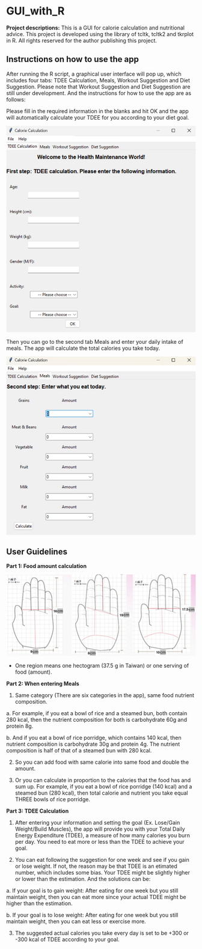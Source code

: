 # GUI_with_R

**Project descriptions:**
This is a GUI for calorie calculation and nutritional advice. This project is developed using the library of tcltk, tcltk2 and tkrplot in R. 
All rights reserved for the author publishing this project. 

## Instructions on how to use the app 

After running the R script, a graphical user interface will pop up, which includes four tabs: TDEE Calculation, Meals, Workout Suggestion and Diet Suggestion. 
Please note that Workout Suggestion and Diet Suggestion are still under development. And the instructions for how to use the app are as follows: 

Please fill in the required information in the blanks and hit OK and the app will automatically calculate your TDEE for you according to your diet goal. 

![jpg](image.jpg) 

Then you can go to the second tab Meals and enter your daily intake of meals. The app will calculate the total calories you take today. 

![jpg](image2.jpg) 


## User Guidelines 

**Part 1: Food amount calculation**

![jpg](image3.jpg) 

- One region means one hectogram (37.5 g in Taiwan) or one serving of food (amount). 

**Part 2: When entering Meals**

1. Same category (There are six categories in the app), same food nutrient composition.

a.	For example, if you eat a bowl of rice and a steamed bun, both contain 280 kcal, then the nutrient composition for both is carbohydrate 60g and protein 8g. 

b.	And if you eat a bowl of rice porridge, which contains 140 kcal, then nutrient composition is carbohydrate 30g and protein 4g. The nutrient composition is half of that of a steamed bun with 280 kcal. 

2. So you can add food with same calorie into same food and double the amount.

3. Or you can calculate in proportion to the calories that the food has and sum up. 
For example, if you eat a bowl of rice porridge (140 kcal) and a steamed bun (280 kcal), then total calorie and nutrient you take equal THREE bowls of rice porridge.

**Part 3: TDEE Calculation**

1. After entering your information and setting the goal (Ex. Lose/Gain Weight/Build Muscles), the app will provide you with your Total Daily Energy Expenditure (TDEE), a measure of how many calories you burn per day. You need to eat more or less than the TDEE to achieve your goal. 

2. You can eat following the suggestion for one week and see if you gain or lose weight. If not, the reason may be that TDEE is an etimated number, which includes some bias. Your TDEE might be slightly higher or lower than the estimation. And the solutions can be:

a.	If your goal is to gain weight: After eating for one week but you still maintain weight, then you can eat more since your actual TDEE might be higher than the estimation.

b.	If your goal is to lose weight: After eating for one week but you still maintain weight, then you can eat less or exercise more. 

3. The suggested actual calories you take every day is set to be +300 or -300 kcal of TDEE according to your goal.





